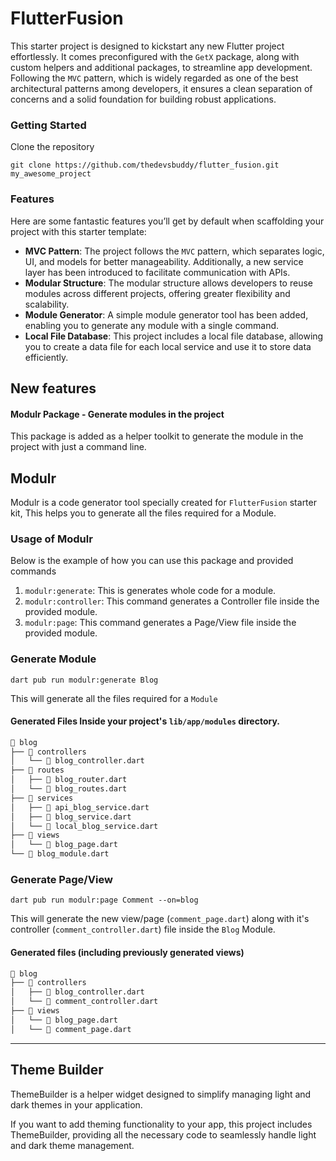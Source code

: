 # FlutterFusion

This starter project is designed to kickstart any new Flutter project effortlessly. It comes preconfigured with the `GetX` package, along with custom helpers and additional packages, to streamline app development. Following the `MVC` pattern, which is widely regarded as one of the best architectural patterns among developers, it ensures a clean separation of concerns and a solid foundation for building robust applications.

### Getting Started

Clone the repository

```shell
git clone https://github.com/thedevsbuddy/flutter_fusion.git my_awesome_project
```

### Features

Here are some fantastic features you’ll get by default when scaffolding your project with this starter template:

- **MVC Pattern**: The project follows the `MVC` pattern, which separates logic, UI, and models for better manageability. Additionally, a new service layer has been introduced to facilitate communication with APIs.
- **Modular Structure**: The modular structure allows developers to reuse modules across different projects, offering greater flexibility and scalability.
- **Module Generator**: A simple module generator tool has been added, enabling you to generate any module with a single command.
- **Local File Database**: This project includes a local file database, allowing you to create a data file for each local service and use it to store data efficiently.

## New features

#### Modulr Package - Generate modules in the project

This package is added as a helper toolkit to generate the module in the project with just a command
line.

## Modulr

Modulr is a code generator tool specially created for `FlutterFusion` starter kit, This helps you to generate all the files required for a Module.

### Usage of Modulr

Below is the example of how you can use this package and provided commands

1. `modulr:generate`: This is generates whole code for a module.
2. `modulr:controller`: This command generates a Controller file inside the provided module.
3. `modulr:page`: This command generates a Page/View file inside the provided module.

### Generate Module

```shell
dart pub run modulr:generate Blog
```

This will generate all the files required for a `Module`

#### Generated Files Inside your project's `lib/app/modules` directory.

```txt
📂 blog
├── 📂 controllers
│   └── 📄 blog_controller.dart
├── 📂 routes
│   ├── 📄 blog_router.dart
│   └── 📄 blog_routes.dart
├── 📂 services
│   ├── 📄 api_blog_service.dart
│   ├── 📄 blog_service.dart
│   └── 📄 local_blog_service.dart
├── 📂 views
│   └── 📄 blog_page.dart
└── 📄 blog_module.dart
```

### Generate Page/View

```shell
dart pub run modulr:page Comment --on=blog
```

This will generate the new view/page (`comment_page.dart`) along with it's controller (`comment_controller.dart`) file inside the `Blog` Module.

#### Generated files (including previously generated views)

```txt
📂 blog
├── 📂 controllers
│   ├── 📄 blog_controller.dart
│   └── 📄 comment_controller.dart
├── 📂 views
│   └── 📄 blog_page.dart
│   └── 📄 comment_page.dart
```

---

## Theme Builder

ThemeBuilder is a helper widget designed to simplify managing light and dark themes in your application.

If you want to add theming functionality to your app, this project includes ThemeBuilder, providing all the necessary code to seamlessly handle light and dark theme management.
